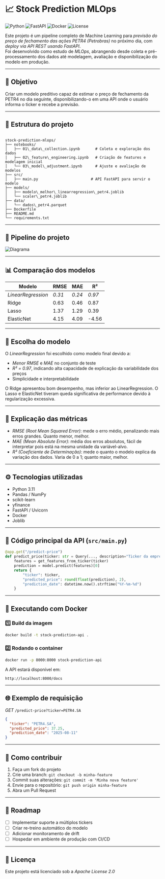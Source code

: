 # 📈 Stock Prediction MLOps

![Python](https://img.shields.io/badge/Python-3.11-blue)
![FastAPI](https://img.shields.io/badge/FastAPI-0.95.0-brightgreen)
![Docker](https://img.shields.io/badge/Docker-Ready-blue)
![License](https://img.shields.io/badge/License-Apache%202.0-yellow)

Este projeto é um pipeline completo de Machine Learning para *previsão do preço de fechamento das ações PETR4 (Petrobras)* no próximo dia, com *deploy via API REST usando FastAPI*.  
Foi desenvolvido como estudo de *MLOps*, abrangendo desde coleta e pré-processamento dos dados até modelagem, avaliação e disponibilização do modelo em produção.

---

## 🚀 Objetivo
Criar um modelo preditivo capaz de estimar o preço de fechamento da PETR4 no dia seguinte, disponibilizando-o em uma API onde o usuário informa o ticker e recebe a previsão.

---

## 📂 Estrutura do projeto
```

stock-prediction-mlops/
├── notebooks/
│   ├── 01\_data\_collection.ipynb       # Coleta e exploração dos dados
│   ├── 02\_feature\_engineering.ipynb   # Criação de features e modelagem inicial
│   └── 03\_model\_adjustment.ipynb      # Ajuste e avaliação de modelos
├── src/
│   ├── main.py                        # API FastAPI para servir o modelo
├── models/
│   ├── modelo\_melhor\_linearregression\_petr4.joblib
│   └── scaler\_petr4.joblib
├── data/
│   └── dados\_petr4.parquet
├── Dockerfile
├── README.md
└── requirements.txt

````

---

## 🧠 Pipeline do projeto

![Diagrama](stock-prediction-mlops/diagram.png)

---

## 📊 Comparação dos modelos

| Modelo               | RMSE     | MAE      | R²       |
| -------------------- | -------- | -------- | -------- |
| *LinearRegression* | *0.31* | *0.24* | *0.97* |
| Ridge                | 0.63     | 0.46     | 0.87     |
| Lasso                | 1.37     | 1.29     | 0.39     |
| ElasticNet           | 4.15     | 4.09     | -4.56    |

---

## 🎯 Escolha do modelo

O *LinearRegression* foi escolhido como modelo final devido a:

* *Menor RMSE* e *MAE* no conjunto de teste
* *R² = 0.97*, indicando alta capacidade de explicação da variabilidade dos preços
* Simplicidade e interpretabilidade

O Ridge apresentou bom desempenho, mas inferior ao LinearRegression.
O Lasso e ElasticNet tiveram queda significativa de performance devido à regularização excessiva.

---

## 📏 Explicação das métricas

* *RMSE (Root Mean Squared Error)*: mede o erro médio, penalizando mais erros grandes. Quanto menor, melhor.
* *MAE (Mean Absolute Error)*: média dos erros absolutos, fácil de interpretar pois está na mesma unidade da variável-alvo.
* *R² (Coeficiente de Determinação)*: mede o quanto o modelo explica da variação dos dados. Varia de 0 a 1; quanto maior, melhor.

---

## ⚙️ Tecnologias utilizadas

* Python 3.11
* Pandas / NumPy
* scikit-learn
* yfinance
* FastAPI / Uvicorn
* Docker
* Joblib

---

## 📜 Código principal da API (`src/main.py`)

```python
@app.get("/predict-price")
def predict_price(ticker: str = Query(..., description="Ticker da empresa, ex: PETR4.SA")):
    features = get_features_from_ticker(ticker)
    prediction = model.predict(features)[0]
    return {
        "ticker": ticker,
        "predicted_price": round(float(prediction), 2),
        "prediction_date": datetime.now().strftime("%Y-%m-%d")
    }
```

---

## 🐳 Executando com Docker

### 1️⃣ Build da imagem

```bash
docker build -t stock-prediction-api .
```

### 2️⃣ Rodando o container

```bash
docker run -p 8000:8000 stock-prediction-api
```

A API estará disponível em:

```
http://localhost:8000/docs
```

---

## 🌐 Exemplo de requisição

*GET* `/predict-price?ticker=PETR4.SA`

```json
{
  "ticker": "PETR4.SA",
  "predicted_price": 37.25,
  "prediction_date": "2025-08-11"
}
```

---

## 🤝 Como contribuir

1. Faça um fork do projeto
2. Crie uma branch: `git checkout -b minha-feature`
3. Commit suas alterações: `git commit -m 'Minha nova feature'`
4. Envie para o repositório: `git push origin minha-feature`
5. Abra um Pull Request

---

## 📅 Roadmap

* [ ] Implementar suporte a múltiplos tickers
* [ ] Criar re-treino automático do modelo
* [ ] Adicionar monitoramento de drift
* [ ] Hospedar em ambiente de produção com CI/CD

---

## 📄 Licença

Este projeto está licenciado sob a *Apache License 2.0*